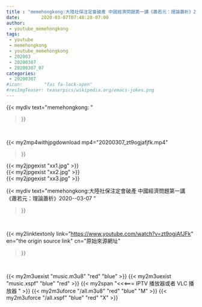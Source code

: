 ```yaml
---
title : "memehongkong:大陸社保注定會破產 中國經濟問題第一講《蕭若元：理論蕭析》2020--03-07 "
date:        2020-03-07T07:48:28-07:00
author:
 - youtube_memehongkong
tags:
 - youtube
 - memehongkong
 - youtube_memehongkong
 - 202003
 - 20200307
 - 20200307_07
categories:
 - 20200307
#icon:        "fas fa-lock-open"
#resImgTeaser: teaserpics/wikipedia.org/emacs-jokes.png
---
```


{{< mydiv text="memehongkong: "
>}}
<br>


{{< my2mp4withjpgdownload mp4="20200307_zt9ogjafjfk.mp4"
>}}

{{< my2jpgexist "xx1.jpg" >}}<br>
{{< my2jpgexist "xx2.jpg" >}}<br>
{{< my2jpgexist "xx3.jpg" >}}<br>



{{< mydiv text="memehongkong:大陸社保注定會破產 中國經濟問題第一講《蕭若元：理論蕭析》2020--03-07 "
>}}
<br>

{{< my2linktextonly link="https://www.youtube.com/watch?v=zt9ogjAfJFk"
en="the origin source link" cn="原始來源網址"
>}}


<br>

{{< my2m3uexist "music.m3u8" "red"  "blue" >}} {{< my2m3uexist "music.xspf" "blue" "red"  >}} {{< my2span "<<<=== IPTV 播放器或者 VLC 播放器 " >}} {{< my2m3uforce "/all.m3u8" "red"  "blue" "M" >}} {{< my2m3uforce "/all.xspf" "blue" "red"  "X" >}} 
